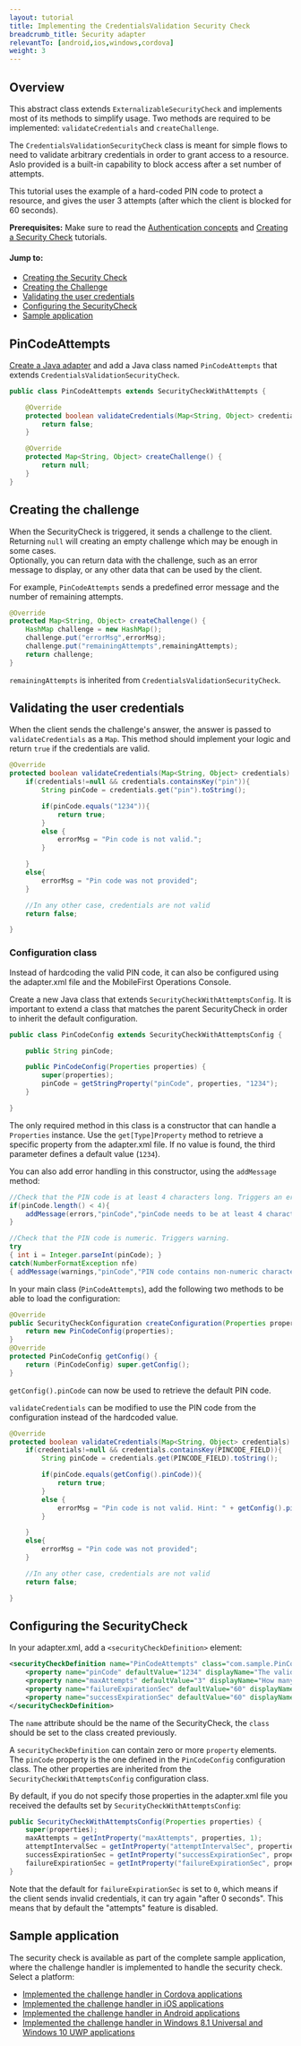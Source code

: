 ```yaml
---
layout: tutorial
title: Implementing the CredentialsValidation Security Check 
breadcrumb_title: Security adapter
relevantTo: [android,ios,windows,cordova]
weight: 3
---
```


## Overview
This abstract class extends `ExternalizableSecurityCheck` and implements most of its methods to simplify usage. Two methods are required to be implemented: `validateCredentials` and `createChallenge`. 

The `CredentialsValidationSecurityCheck` class is meant for simple flows to need to validate arbitrary credentials in order to grant access to a resource. Aslo provided is a built-in capability to block access after a set number of attempts.

This tutorial uses the example of a hard-coded PIN code to protect a resource, and gives the user 3 attempts (after which the client is blocked for 60 seconds).

**Prerequisites:** Make sure to read the [Authentication concepts](../../authentication-concepts/) and [Creating a Security Check](../../creating-a-security-check) tutorials.

#### Jump to:

* [Creating the Security Check](#pingcodeattempts)
* [Creating the Challenge](#creating-the-challenge)
* [Validating the user credentials](#validating-the-user-credentials)
* [Configuring the SecurityCheck](#configuring-the-securitycheck)
* [Sample application](#sample-application)

## PinCodeAttempts
[Create a Java adapter](../../adapters/creating-adapters) and add a Java class named `PinCodeAttempts` that extends `CredentialsValidationSecurityCheck`.

```java
public class PinCodeAttempts extends SecurityCheckWithAttempts {

    @Override
    protected boolean validateCredentials(Map<String, Object> credentials) {
        return false;
    }

    @Override
    protected Map<String, Object> createChallenge() {
        return null;
    }
}
```

## Creating the challenge
When the SecurityCheck is triggered, it sends a challenge to the client. Returning `null` will creating an empty challenge which may be enough in some cases.  
Optionally, you can return data with the challenge, such as an error message to display, or any other data that can be used by the client.

For example, `PinCodeAttempts` sends a predefined error message and the number of remaining attempts.

```java
@Override
protected Map<String, Object> createChallenge() {
    HashMap challenge = new HashMap();
    challenge.put("errorMsg",errorMsg);
    challenge.put("remainingAttempts",remainingAttempts);
    return challenge;
}
```

`remainingAttempts` is inherited from `CredentialsValidationSecurityCheck`.

## Validating the user credentials
When the client sends the challenge's answer, the answer is passed to `validateCredentials` as a `Map`. This method should implement your logic and return `true` if the credentials are valid.

```java
@Override
protected boolean validateCredentials(Map<String, Object> credentials) {
    if(credentials!=null && credentials.containsKey("pin")){
        String pinCode = credentials.get("pin").toString();

        if(pinCode.equals("1234")){
            return true;
        }
        else {
            errorMsg = "Pin code is not valid.";
        }

    }
    else{
        errorMsg = "Pin code was not provided";
    }

    //In any other case, credentials are not valid
    return false;

}
```

### Configuration class
Instead of hardcoding the valid PIN code, it can also be configured using the adapter.xml file and the MobileFirst Operations Console.

Create a new Java class that extends `SecurityCheckWithAttemptsConfig`. It is important to extend a class that matches the parent SecurityCheck in order to inherit the default configuration.

```java
public class PinCodeConfig extends SecurityCheckWithAttemptsConfig {

    public String pinCode;

    public PinCodeConfig(Properties properties) {
        super(properties);
        pinCode = getStringProperty("pinCode", properties, "1234");
    }

}
```

The only required method in this class is a constructor that can handle a `Properties` instance. Use the `get[Type]Property` method to retrieve a specific property from the adapter.xml file. If no value is found, the third parameter defines a default value (`1234`).

You can also add error handling in this constructor, using the `addMessage` method:

```java
//Check that the PIN code is at least 4 characters long. Triggers an error.
if(pinCode.length() < 4){
    addMessage(errors,"pinCode","pinCode needs to be at least 4 characters");
}

//Check that the PIN code is numeric. Triggers warning.
try
{ int i = Integer.parseInt(pinCode); }
catch(NumberFormatException nfe)
{ addMessage(warnings,"pinCode","PIN code contains non-numeric characters"); }
```

In your main class (`PinCodeAttempts`), add the following two methods to be able to load the configuration:

```java
@Override
public SecurityCheckConfiguration createConfiguration(Properties properties) {
    return new PinCodeConfig(properties);
}
@Override
protected PinCodeConfig getConfig() {
    return (PinCodeConfig) super.getConfig();
}
```

`getConfig().pinCode` can now be used to retrieve the default PIN code.  

`validateCredentials` can be modified to use the PIN code from the configuration instead of the hardcoded value.

```java
@Override
protected boolean validateCredentials(Map<String, Object> credentials) {
    if(credentials!=null && credentials.containsKey(PINCODE_FIELD)){
        String pinCode = credentials.get(PINCODE_FIELD).toString();

        if(pinCode.equals(getConfig().pinCode)){
            return true;
        }
        else {
            errorMsg = "Pin code is not valid. Hint: " + getConfig().pinCode;
        }

    }
    else{
        errorMsg = "Pin code was not provided";
    }

    //In any other case, credentials are not valid
    return false;

}
```

## Configuring the SecurityCheck
In your adapter.xml, add a `<securityCheckDefinition>` element:

```xml
<securityCheckDefinition name="PinCodeAttempts" class="com.sample.PinCodeAttempts">
    <property name="pinCode" defaultValue="1234" displayName="The valid PIN code"/>
    <property name="maxAttempts" defaultValue="3" displayName="How many attempts are allowed"/>
    <property name="failureExpirationSec" defaultValue="60" displayName="How long before the client can try again (seconds)"/>
    <property name="successExpirationSec" defaultValue="60" displayName="How long is a successful state valid for (seconds)"/>
</securityCheckDefinition>
```

The `name` attribute should be the name of the SecurityCheck, the `class` should be set to the class created previously.

A `securityCheckDefinition` can contain zero or more `property` elements. The `pinCode` property is the one defined in the `PinCodeConfig` configuration class. The other properties are inherited from the `SecurityCheckWithAttemptsConfig` configuration class.

By default, if you do not specify those properties in the adapter.xml file you received the defaults set by `SecurityCheckWithAttemptsConfig`:

```java
public SecurityCheckWithAttemptsConfig(Properties properties) {
    super(properties);
    maxAttempts = getIntProperty("maxAttempts", properties, 1);
    attemptIntervalSec = getIntProperty("attemptIntervalSec", properties, 120);
    successExpirationSec = getIntProperty("successExpirationSec", properties, 3600);
    failureExpirationSec = getIntProperty("failureExpirationSec", properties, 0);
}
```

Note that the default for `failureExpirationSec` is set to `0`, which means if the client sends invalid credentials, it can try again "after 0 seconds". This means that by default the "attempts" feature is disabled.

## Sample application
The security check is available as part of the complete sample application, where the challenge handler is implemented to handle the security check.  
Select a platform:

* [Implemented the challenge handler in Cordova applications](../cordova)
* [Implemented the challenge handler in iOS applications](../ios)
* [Implemented the challenge handler in Android applications](../android)
* [Implemented the challenge handler in Windows 8.1 Universal and Windows 10 UWP applications](../windows-8-10)
